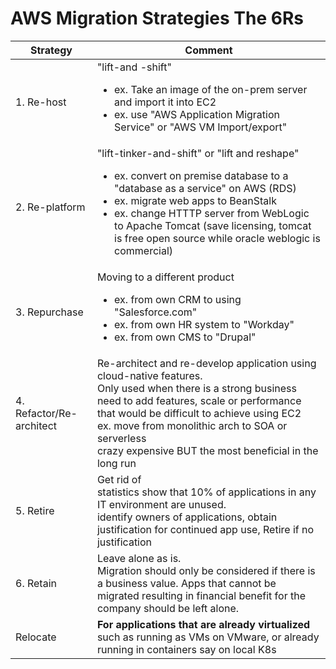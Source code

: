 # AWS Migration Strategies The 6Rs

| Strategy                 | Comment                                                                                                                                                                                                                                                                                                                            |
|--------------------------|------------------------------------------------------------------------------------------------------------------------------------------------------------------------------------------------------------------------------------------------------------------------------------------------------------------------------------|
| 1. Re-host               | "lift-and -shift"<ul><li>ex. Take an image of the on-prem server and import it into EC2</li><li>ex. use "AWS Application Migration Service" or "AWS VM Import/export"</li></ul>                                                                                                                                                    |
| 2. Re-platform           | "lift-tinker-and-shift" or "lift and reshape"<ul><li>ex. convert on premise database to a "database as a service" on AWS (RDS)</li><li>ex. migrate web apps to BeanStalk</li><li>ex. change HTTTP server from WebLogic to Apache Tomcat (save licensing, tomcat is free open source while oracle weblogic is commercial)</li></ul> |
| 3. Repurchase            | Moving to a different product<ul><li>ex. from own CRM to using "Salesforce.com"</li><li>ex. from own HR system to "Workday"</li><li>ex. from own CMS to "Drupal"</li></ul>                                                                                                                                                         |
| 4. Refactor/Re-architect | Re-architect and re-develop application using cloud-native features.<br/>Only used when there is a strong business need to add features, scale or performance that would be difficult to achieve using EC2<br/>ex. move from monolithic arch to SOA or serverless<br/>crazy expensive BUT the most beneficial in the long run      |
| 5. Retire                | Get rid of<br/>statistics show that 10% of applications in any IT environment are unused.<br/>identify owners of applications, obtain justification for continued app use, Retire if no justification                                                                                                                              |
| 6. Retain                | Leave alone as is.<br/>Migration should only be considered if there is a business value. Apps that cannot be migrated resulting in financial benefit for the company should be left alone.                                                                                                                                         |
| Relocate                 | **For applications that are already virtualized** such as running as VMs on VMware, or already running in containers say on local K8s                                                                                                                                                                                              |